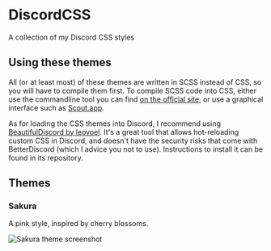 # DiscordCSS
A collection of my Discord CSS styles

## Using these themes
All (or at least most) of these themes are written in SCSS instead of CSS, so you will have to compile them first. To
compile SCSS code into CSS, either use the commandline tool you can find [on the official site](http://sass-lang.com/dart-sass),
or use a graphical interface such as [Scout.app](http://scout-app.io/).

As for loading the CSS themes into Discord, I recommend using [BeautifulDiscord by leovoel](https://github.com/leovoel/BeautifulDiscord).
It's a great tool that allows hot-reloading custom CSS in Discord, and doesn't have the security risks that come with
BetterDiscord (which I advice you not to use). Instructions to install it can be found in its repository.

## Themes

### Sakura
A pink style, inspired by cherry blossoms.

![Sakura theme screenshot](https://uwaa.moe/i/AQHYbJH)
